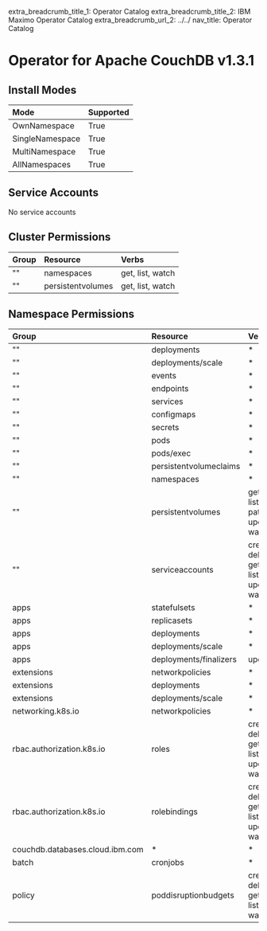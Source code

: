 extra_breadcrumb_title_1: Operator Catalog
extra_breadcrumb_title_2: IBM Maximo Operator Catalog
extra_breadcrumb_url_2: ../../
nav_title: Operator Catalog

Operator for Apache CouchDB v1.3.1
================================================================================

Install Modes
--------------------------------------------------------------------------------
| Mode                 | Supported |
| :------------------- | :-------- |
| OwnNamespace         | True      |
| SingleNamespace      | True      |
| MultiNamespace       | True      |
| AllNamespaces        | True      |

Service Accounts
--------------------------------------------------------------------------------
No service accounts

Cluster Permissions
--------------------------------------------------------------------------------
| Group                                    | Resource                                 | Verbs                                                                            |
| :--------------------------------------- | :--------------------------------------- | :------------------------------------------------------------------------------- |
| ""                                       | namespaces                               | get, list, watch                                                                 |
| ""                                       | persistentvolumes                        | get, list, watch                                                                 |

Namespace Permissions
--------------------------------------------------------------------------------
| Group                                    | Resource                                 | Verbs                                                                            |
| :--------------------------------------- | :--------------------------------------- | :------------------------------------------------------------------------------- |
| ""                                       | deployments                              | *                                                                                |
| ""                                       | deployments/scale                        | *                                                                                |
| ""                                       | events                                   | *                                                                                |
| ""                                       | endpoints                                | *                                                                                |
| ""                                       | services                                 | *                                                                                |
| ""                                       | configmaps                               | *                                                                                |
| ""                                       | secrets                                  | *                                                                                |
| ""                                       | pods                                     | *                                                                                |
| ""                                       | pods/exec                                | *                                                                                |
| ""                                       | persistentvolumeclaims                   | *                                                                                |
| ""                                       | namespaces                               | *                                                                                |
| ""                                       | persistentvolumes                        | get, list, patch, update, watch                                                  |
| ""                                       | serviceaccounts                          | create, delete, get, list, update, watch                                         |
| apps                                     | statefulsets                             | *                                                                                |
| apps                                     | replicasets                              | *                                                                                |
| apps                                     | deployments                              | *                                                                                |
| apps                                     | deployments/scale                        | *                                                                                |
| apps                                     | deployments/finalizers                   | update                                                                           |
| extensions                               | networkpolicies                          | *                                                                                |
| extensions                               | deployments                              | *                                                                                |
| extensions                               | deployments/scale                        | *                                                                                |
| networking.k8s.io                        | networkpolicies                          | *                                                                                |
| rbac.authorization.k8s.io                | roles                                    | create, delete, get, list, update, watch                                         |
| rbac.authorization.k8s.io                | rolebindings                             | create, delete, get, list, update, watch                                         |
| couchdb.databases.cloud.ibm.com          | *                                        | *                                                                                |
| batch                                    | cronjobs                                 | *                                                                                |
| policy                                   | poddisruptionbudgets                     | create, delete, get, list, watch                                                 |
